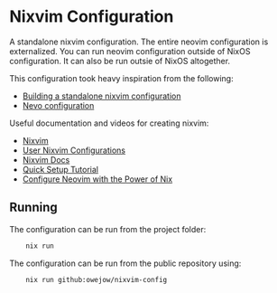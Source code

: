 # Nixvim Configuration

A standalone nixvim configuration. The entire neovim configuration is
externalized. You can run neovim configuration outside of NixOS configuration.
It can also be run outsie of NixOS altogether.

This configuration took heavy inspiration from the following:

- [Building a standalone nixvim
  configuration](https://gist.github.com/siph/288b7c6b5f68a1902d28aebc95fde4c5)
- [Nevo configuration](https://github.com/redyf/Neve)

Useful documentation and videos for creating nixvim:

- [Nixvim](https://github.com/nix-community/nixvim)
- [User Nixvim Configurations](https://nix-community.github.io/nixvim/user-guide/config-examples.html)
- [Nixvim Docs](https://nix-community.github.io/nixvim/)
- [Quick Setup Tutorial](https://www.youtube.com/watch?v=b641h63lqy0)
- [Configure Neovim with the Power of Nix](https://www.youtube.com/watch?v=GOe0C7Qtypk)

## Running

The configuration can be run from the project folder:

```bash
    nix run
```

The configuration can be run from the public repository using:

```bash
    nix run github:owejow/nixvim-config
```

